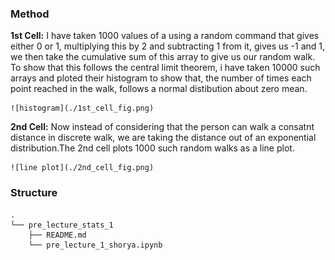 ### Method
**1st Cell:**
    I have taken 1000 values of a using a random command that gives either 0 or 1, multiplying this by 2 and subtracting 1 from it, gives us -1 and 1, we then take the cumulative sum of this array to give us our random walk. To show that this follows the central limit theorem, i have taken 10000 such arrays and ploted their histogram to show that, the number of times each point reached in the walk, follows a normal distibution about zero mean.
    
    ![histogram](./1st_cell_fig.png)
    
**2nd Cell:**
    Now instead of considering that the person can walk a consatnt distance in discrete walk, we are taking the distance out of an exponential distribution.The 2nd cell plots 1000 such random walks as a line plot.
    
    ![line plot](./2nd_cell_fig.png)
    

### Structure
    .
    └── pre_lecture_stats_1
        ├── README.md
        └── pre_lecture_1_shorya.ipynb
